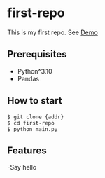 # first-repo

This is my first repo.
See [Demo](https://www.google.com/)

## Prerequisites

- Python^3.10
- Pandas

## How to start

```shell
$ git clone {addr}
$ cd first-repo
$ python main.py
```

## Features

-Say hello

